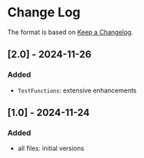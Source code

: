 # Change Log

The format is based on [Keep a Changelog](http://keepachangelog.com/).

## [2.0] - 2024-11-26
### Added
- `TestFunctions`: extensive enhancements

## [1.0] - 2024-11-24
### Added
- all files: initial versions
